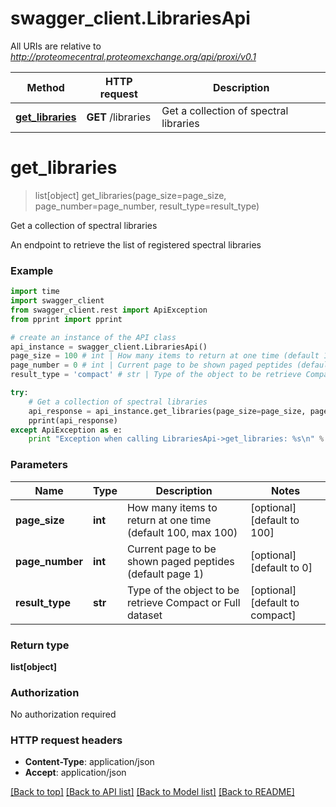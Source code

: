 # swagger_client.LibrariesApi

All URIs are relative to *http://proteomecentral.proteomexchange.org/api/proxi/v0.1*

Method | HTTP request | Description
------------- | ------------- | -------------
[**get_libraries**](LibrariesApi.md#get_libraries) | **GET** /libraries | Get a collection of spectral libraries


# **get_libraries**
> list[object] get_libraries(page_size=page_size, page_number=page_number, result_type=result_type)

Get a collection of spectral libraries

An endpoint to retrieve the list of registered spectral libraries

### Example 
```python
import time
import swagger_client
from swagger_client.rest import ApiException
from pprint import pprint

# create an instance of the API class
api_instance = swagger_client.LibrariesApi()
page_size = 100 # int | How many items to return at one time (default 100, max 100) (optional) (default to 100)
page_number = 0 # int | Current page to be shown paged peptides (default page 1) (optional) (default to 0)
result_type = 'compact' # str | Type of the object to be retrieve Compact or Full dataset (optional) (default to compact)

try: 
    # Get a collection of spectral libraries
    api_response = api_instance.get_libraries(page_size=page_size, page_number=page_number, result_type=result_type)
    pprint(api_response)
except ApiException as e:
    print "Exception when calling LibrariesApi->get_libraries: %s\n" % e
```

### Parameters

Name | Type | Description  | Notes
------------- | ------------- | ------------- | -------------
 **page_size** | **int**| How many items to return at one time (default 100, max 100) | [optional] [default to 100]
 **page_number** | **int**| Current page to be shown paged peptides (default page 1) | [optional] [default to 0]
 **result_type** | **str**| Type of the object to be retrieve Compact or Full dataset | [optional] [default to compact]

### Return type

**list[object]**

### Authorization

No authorization required

### HTTP request headers

 - **Content-Type**: application/json
 - **Accept**: application/json

[[Back to top]](#) [[Back to API list]](../README.md#documentation-for-api-endpoints) [[Back to Model list]](../README.md#documentation-for-models) [[Back to README]](../README.md)

